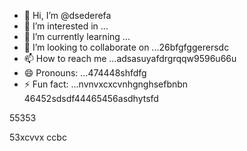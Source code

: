 - 👋 Hi, I’m @dsederefa
- 👀 I’m interested in ...
- 🌱 I’m currently learning ...
- 💞️ I’m looking to collaborate on ...26bfgfggerersdc
- 📫 How to reach me ...adsasuyafdrgrqqw9596u66u
- 😄 Pronouns: ...474448shfdfg
- ⚡ Fun fact: ...nvnvxcxcvnhgnghsefbnbn
46452sdsdf44465456asdhytsfd
<!---sdsdfgrgrzazaaz
dsederefa/dsederefa is a ✨ special ✨ repository because its `README.md` (this filetre) appears on your 256 profile.456sdf
You can click the Preview link to take a look at your changes.dfgdf
--->55353
53xcvvx
ccbc
